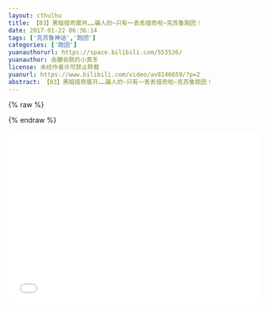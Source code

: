 ```yaml
---
layout: cthulhu
title: 【03】黑暗猎奇展开……骗人的~只有一丢丢猎奇啦~克苏鲁跑团！
date: 2017-01-22 06:36:14
tags: ['克苏鲁神话','跑团']
categories: ['跑团']
yuanauthorurl: https://space.bilibili.com/553536/
yuanauthor: 会蹦会跳的小真冬
license: 未经作者许可禁止转载
yuanurl: https://www.bilibili.com/video/av8146659/?p=2
abstract: 【03】黑暗猎奇展开……骗人的~只有一丢丢猎奇啦~克苏鲁跑团！
---
```

{% raw %}
<style>
.hhw {
    position: relative;
    width: 100%;
    height: 0;
    padding-bottom: 69%;
}
.video {
    position: absolute;
    top: 0;
    left: 0;
    width: 100%;
    height: 100%;
}
</style>
{% endraw %}
<div class="hhw">
<iframe src="//player.bilibili.com/player.html?aid=8146659&cid=13440605&page=2" frameborder="0" allowfullscreen class="video"></iframe>
</div>
<!-- more -->